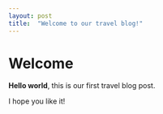 ```yaml
---
layout: post
title:  "Welcome to our travel blog!"
---
```


# Welcome

**Hello world**, this is our first travel blog post.

I hope you like it!

